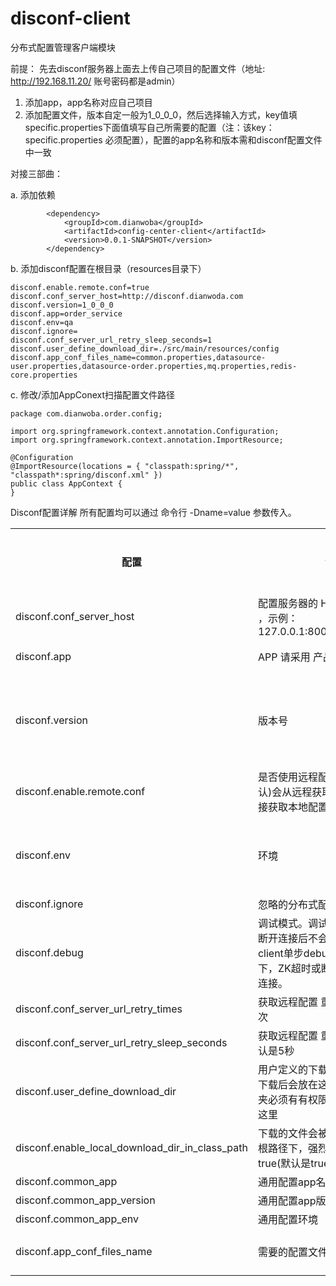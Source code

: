 disconf-client
=======

分布式配置管理客户端模块

前提：
先去disconf服务器上面去上传自己项目的配置文件（地址: http://192.168.11.20/  账号密码都是admin）
>
1. 添加app，app名称对应自己项目
2. 添加配置文件，版本自定一般为1_0_0_0，然后选择输入方式，key值填specific.properties下面值填写自己所需要的配置（注：该key：specific.properties 必须配置），配置的app名称和版本需和disconf配置文件中一致


对接三部曲：

a. 添加依赖
```
		<dependency>
			<groupId>com.dianwoba</groupId>
			<artifactId>config-center-client</artifactId>
			<version>0.0.1-SNAPSHOT</version>
		</dependency>	
```
b. 添加disconf配置在根目录（resources目录下）
```
disconf.enable.remote.conf=true
disconf.conf_server_host=http://disconf.dianwoda.com
disconf.version=1_0_0_0
disconf.app=order_service
disconf.env=qa
disconf.ignore=
disconf.conf_server_url_retry_sleep_seconds=1
disconf.user_define_download_dir=./src/main/resources/config
disconf.app_conf_files_name=common.properties,datasource-user.properties,datasource-order.properties,mq.properties,redis-core.properties
```

c. 修改/添加AppConext扫描配置文件路径

```
package com.dianwoba.order.config;

import org.springframework.context.annotation.Configuration;
import org.springframework.context.annotation.ImportResource;

@Configuration
@ImportResource(locations = { "classpath:spring/*", "classpath*:spring/disconf.xml" })
public class AppContext {
}
```

Disconf配置详解 
所有配置均可以通过 命令行 -Dname=value 参数传入。
<table>
        <tr>
            <th>配置</th>
			<th>说明</th>
            <th>默认值</th>
            <th>是否必填</th>
        </tr>
        <tr>
            <td>disconf.conf_server_host</td>
			<td>配置服务器的 HOST,用逗号分隔 ，示例：127.0.0.1:8000,127.0.0.1:8000</td>
            <td></td>
            <td>是</td>
        </tr>
        <tr>
            <td>disconf.app</td>
			<td>APP 请采用 产品线_服务名 格式</td>
            <td>优先读取命令行参数，然后再读取此文件的值 </td>
            <td>否</td>
        </tr>
        <tr>
            <td>disconf.version</td>
			<td>版本号</td>
            <td>默认DEFAULT_VERSION。优先读取命令行参数，然后再读取此文件的值，最后才读取默认值。</td>
            <td>否</td>
        </tr>
        <tr>
            <td>disconf.enable.remote.conf</td>
			<td>是否使用远程配置文件，true(默认)会从远程获取配置， false则直接获取本地配置</td>
            <td>false</td>
            <td>否</td>
        </tr>        <tr>
            <td>disconf.env</td>
			<td>环境</td>
            <td>默认为 DEFAULT_ENV。优先读取命令行参数，然后再读取此文件的值，最后才读取默认值 </td>
            <td>否</td>
        </tr>        <tr>
            <td>disconf.ignore</td>
			<td>忽略的分布式配置，用空格分隔</td>
            <td>空</td>
            <td>否</td>
        </tr>
        <tr>
            <td>disconf.debug</td>
			<td>调试模式。调试模式下，ZK超时或断开连接后不会重新连接（常用于client单步debug）。非调试模式下，ZK超时或断开连接会自动重新连接。</td>
            <td>false</td>
            <td>否</td>
        </tr>
        <tr>
            <td>disconf.conf_server_url_retry_times</td>
			<td>获取远程配置 重试次数，默认是3次 </td>
            <td>3</td>
            <td>否</td>
        </tr>
        <tr>
            <td>disconf.conf_server_url_retry_sleep_seconds</td>
			<td>获取远程配置 重试时休眠时间，默认是5秒</td>
            <td>5</td>
            <td>否</td>
        </tr>
        <tr>
            <td>disconf.user_define_download_dir</td>
			<td>用户定义的下载文件夹, 远程文件下载后会放在这里。注意，此文件夹必须有有权限，否则无法下载到这里</td>
            <td>./disconf/download </td>
            <td>否</td>
        </tr>
        <tr>
            <td>disconf.enable_local_download_dir_in_class_path</td>
			<td>下载的文件会被迁移到classpath根路径下，强烈建议将此选项置为 true(默认是true)</td>
            <td>true</td>
            <td>否</td>
        </tr>
        <tr>
            <td>disconf.common_app</td>
			<td>通用配置app名称</td>
            <td>common</td>
            <td>否</td>
        </tr>
        <tr>
            <td>disconf.common_app_version</td>
			<td>通用配置app版本</td>
            <td>默认version。</td>
            <td>否</td>
        </tr>
        <tr>
            <td>disconf.common_app_env</td>
			<td>通用配置环境</td>
            <td>默认与app环境相同</td>
            <td>否</td>
        </tr>
        <tr>
            <td>disconf.app_conf_files_name</td>
			<td>需要的配置文件中间用,号隔开</td>
            <td>不填写的话，只会加载对应app下的specific.properties</td>
            <td>否</td>
        </tr>
</table>

